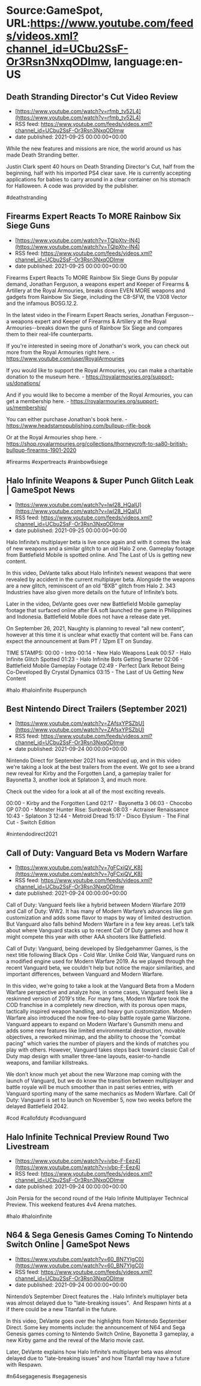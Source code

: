 # Source:GameSpot, URL:https://www.youtube.com/feeds/videos.xml?channel_id=UCbu2SsF-Or3Rsn3NxqODImw, language:en-US

## Death Stranding Director's Cut Video Review
 - [https://www.youtube.com/watch?v=rfmb_tv52L4](https://www.youtube.com/watch?v=rfmb_tv52L4)
 - RSS feed: https://www.youtube.com/feeds/videos.xml?channel_id=UCbu2SsF-Or3Rsn3NxqODImw
 - date published: 2021-09-25 00:00:00+00:00

While the new features and missions are nice, the world around us has made Death Stranding better.

Justin Clark spent 40 hours on Death Stranding Director's Cut, half from the beginning, half with his imported PS4 clear save. He is currently accepting applications for babies to carry around in a clear container on his stomach for Halloween. A code was provided by the publisher.

#deathstranding

## Firearms Expert Reacts To MORE Rainbow Six Siege Guns
 - [https://www.youtube.com/watch?v=TQlpXtv-IN4](https://www.youtube.com/watch?v=TQlpXtv-IN4)
 - RSS feed: https://www.youtube.com/feeds/videos.xml?channel_id=UCbu2SsF-Or3Rsn3NxqODImw
 - date published: 2021-09-25 00:00:00+00:00

Firearms Expert Reacts To MORE Rainbow Six Siege Guns
By popular demand, Jonathan Ferguson, a weapons expert and Keeper of Firearms & Artillery at the Royal Armouries, breaks down EVEN MORE weapons and gadgets from Rainbow Six Siege, including the C8-SFW, the V308 Vector and the infamous BOSG.12.2.

In the latest video in the Firearm Expert Reacts series, Jonathan Ferguson--a weapons expert and Keeper of Firearms & Artillery at the Royal Armouries--breaks down the guns of Rainbow Six Siege and compares them to their real-life counterparts.

If you're interested in seeing more of Jonathan's work, you can check out more from the Royal Armouries right here. - https://www.youtube.com/user/RoyalArmouries

If you would like to support the Royal Armouries, you can make a charitable donation to the museum here. - https://royalarmouries.org/support-us/donations/

And if you would like to become a member of the Royal Armouries, you can get a membership here. - https://royalarmouries.org/support-us/membership/

You can either purchase Jonathan's book here. - https://www.headstamppublishing.com/bullpup-rifle-book

Or at the Royal Armouries shop here. - https://shop.royalarmouries.org/collections/thorneycroft-to-sa80-british-bullpup-firearms-1901-2020

#firearms #expertreacts #rainbow6siege

## Halo Infinite Weapons & Super Punch Glitch Leak | GameSpot News
 - [https://www.youtube.com/watch?v=Iwl28_HQaIU](https://www.youtube.com/watch?v=Iwl28_HQaIU)
 - RSS feed: https://www.youtube.com/feeds/videos.xml?channel_id=UCbu2SsF-Or3Rsn3NxqODImw
 - date published: 2021-09-25 00:00:00+00:00

Halo Infinite’s multiplayer beta is live once again and with it comes the leak of new weapons and a similar glitch to an old Halo 2 one. Gameplay footage from Battlefield Mobile is spotted online. And The Last of Us is getting new content.

In this video, DeVante talks about Halo Infinite’s newest weapons that were revealed by accident in the current multiplayer beta. Alongside the weapons are a new glitch, reminiscent of an old “BXB” glitch from Halo 2. 343 Industries have also given more details on the future of Infinite’s bots. 

Later in the video, DeVante goes over new Battlefield Mobile gameplay footage that surfaced online after EA soft launched the game in Philippines and Indonesia. Battlefield Mobile does not have a release date yet. 

On September 26, 2021, Naughty is planning to reveal “all new content”, however at this time it is unclear what exactly that content will be. Fans can expect the announcement at 9am PT / 12pm ET on Sunday.

TIME STAMPS:
00:00 - Intro
00:14 - New Halo Weapons Leak
00:57 - Halo Infinite Glitch Spotted
01:23 - Halo Infinite Bots Getting Smarter
02:06 - Battlefield Mobile Gameplay Footage 
02:49 - Perfect Dark Reboot Being Co-Developed By Crystal Dynamics
03:15 - The Last of Us Getting New Content

#halo #haloinfinite #superpunch

## Best Nintendo Direct Trailers (September 2021)
 - [https://www.youtube.com/watch?v=ZAfsxYPSZbU](https://www.youtube.com/watch?v=ZAfsxYPSZbU)
 - RSS feed: https://www.youtube.com/feeds/videos.xml?channel_id=UCbu2SsF-Or3Rsn3NxqODImw
 - date published: 2021-09-24 00:00:00+00:00

Nintendo Direct for September 2021 has wrapped up, and in this video we're taking a look at the best trailers from the event. We got to see a brand new reveal for Kirby and the Forgotten Land, a gameplay trailer for Bayonetta 3, another look at Splatoon 3, and much more. 

Check out the video for a look at all of the most exciting reveals.

00:00 - Kirby and the Forgotten Land
02:17 - Bayonetta 3
06:03 - Chocobo GP
07:00 - Monster Hunter Rise: Sunbreak
08:03 - Actraiser Renaissance
10:43 - Splatoon 3
12:44 - Metroid Dread
15:17 - Disco Elysium - The Final Cut - Switch Edition

#nintendodirect2021

## Call of Duty: Vanguard Beta vs Modern Warfare
 - [https://www.youtube.com/watch?v=7gFCxiQV_K8](https://www.youtube.com/watch?v=7gFCxiQV_K8)
 - RSS feed: https://www.youtube.com/feeds/videos.xml?channel_id=UCbu2SsF-Or3Rsn3NxqODImw
 - date published: 2021-09-24 00:00:00+00:00

Call of Duty: Vanguard feels like a hybrid between Modern Warfare 2019 and Call of Duty: WW2. It has many of Modern Warfare’s advances like gun customization and adds some flavor to maps by way of limited destruction. But Vanguard also falls behind Modern Warfare in a few key areas. Let’s talk about where Vanguard stacks up to recent Call Of Duty games and how it might compete this year with other AAA shooters like Battlefield. 

Call of Duty: Vanguard, being developed by Sledgehammer Games, is the next title following Black Ops - Cold War. Unlike Cold War, Vanguard runs on a modified engine used for Modern Warfare 2019. As we played through the recent Vanguard beta, we couldn't help but notice the major similarities, and important differences, between Vanguard and Modern Warfare. 

In this video, we’re going to take a look at the Vanguard Beta from a Modern Warfare perspective and analyze how, in some cases, Vanguard feels like a reskinned version of 2019's title. For many fans, Modern Warfare took the COD franchise in a completely new direction, with its porous open maps, tactically inspired weapon handling, and heavy gun customization. Modern Warfare also introduced the now free-to-play battle royale game Warzone. Vanguard appears to expand on Modern Warfare's Gunsmith menu and adds some new features like limited environmental destruction, movable objectives, a reworked minimap, and the ability to choose the "combat pacing" which varies the number of players and the kinds of matches you play with others. However, Vanguard takes steps back toward classic Call of Duty map design with smaller three-lane layouts, easier-to-handle weapons, and familiar killstreaks. 

We don’t know much yet about the new Warzone map coming with the launch of Vanguard, but we do know the transition between multiplayer and battle royale will be much smoother than in past series entries, with Vanguard sporting many of the same mechanics as Modern Warfare. Call Of Duty: Vanguard is set to launch on November 5, now two weeks before the delayed Battlefield 2042.

#cod #callofduty #codvanguard

## Halo Infinite Technical Preview Round Two Livestream
 - [https://www.youtube.com/watch?v=ivbp-F-Eez4](https://www.youtube.com/watch?v=ivbp-F-Eez4)
 - RSS feed: https://www.youtube.com/feeds/videos.xml?channel_id=UCbu2SsF-Or3Rsn3NxqODImw
 - date published: 2021-09-24 00:00:00+00:00

Join Persia for the second round of the Halo Infinite Multiplayer Technical Preview. This weekend features 4v4 Arena matches.

#halo #haloinfinite

## N64 & Sega Genesis Games Coming To Nintendo Switch Online | GameSpot News
 - [https://www.youtube.com/watch?v=60_BN7YIgC0](https://www.youtube.com/watch?v=60_BN7YIgC0)
 - RSS feed: https://www.youtube.com/feeds/videos.xml?channel_id=UCbu2SsF-Or3Rsn3NxqODImw
 - date published: 2021-09-24 00:00:00+00:00

Nintendo’s September Direct features the . Halo Infinite’s multiplayer beta was almost delayed due to "late-breaking issues".  And Respawn hints at a if there could be a new Titanfall in the future. 

In this video, DeVante goes over the highlights from Nintendo September Direct. Some key moments include: the announcement of N64 and Sega Genesis games coming to Nintendo Switch Online, Bayonetta 3 gameplay, a new Kirby game and the reveal of the Mario movie cast. 

Later, DeVante explains how Halo Infinite’s multiplayer beta was almost delayed due to "late-breaking issues" and how Titanfall may have a future with Respawn.

#n64segagenesis #segagenesis

